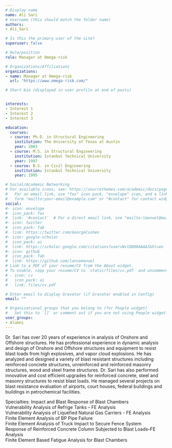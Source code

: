 ```yaml
---
# Display name
name: Ali Sari
# Username (this should match the folder name)
authors:
- Ali_Sari

# Is this the primary user of the site?
superuser: false

# Role/position
role: Manager at Omega-risk

# Organizations/Affiliations
organizations:
- name: Manager at Omega-risk
  url: "https://www.omega-risk.com/"

# Short bio (displayed in user profile at end of posts)


interests:
- Interest 1
- Interest 2
- Interest 3

education:
  courses:
  - course: Ph.D. in Structural Engineering
    institution: The University of Texas at Austin
    year: 2003
  - course: M.S. in Structural Engineering
    institution: Istanbul Technical University
    year: 1997
  - course: B.S. in Civil Engineering
    institution: Istanbul Technical University
    year: 1995

# Social/Academic Networking
# For available icons, see: https://sourcethemes.com/academic/docs/page-builder/#icons
#   For an email link, use "fas" icon pack, "envelope" icon, and a link in the
#   form "mailto:your-email@example.com" or "#contact" for contact widget.
social:
#- icon: envelope
#  icon_pack: fas
#  link: '#contact'  # For a direct email link, use "mailto:lmanuel@mail.utexas.edu".
#- icon: twitter
#  icon_pack: fab
#  link: https://twitter.com/GeorgeCushen
#- icon: google-scholar
#  icon_pack: ai
#  link: https://scholar.google.com/citations?user=NvlDB08AAAAJ&hl=en
#- icon: github
#  icon_pack: fab
#  link: https://github.com/lancemanuel
# Link to a PDF of your resume/CV from the About widget.
# To enable, copy your resume/CV to `static/files/cv.pdf` and uncomment the lines below.
# - icon: cv
#   icon_pack: ai
#   link: files/cv.pdf

# Enter email to display Gravatar (if Gravatar enabled in Config)
email: ""

# Organizational groups that you belong to (for People widget)
#   Set this to `[]` or comment out if you are not using People widget.
user_groups:
- Alumni
---
```

Dr. Sari has over 20 years of experience in analysis of Onshore and Offshore structures. He has professional experience in dynamic analysis and design of Onshore and Offshore structures and equipment to resist blast loads from high explosives, and vapor cloud explosions. He has analyzed and designed a variety of blast resistant structures including reinforced concrete structures, unreinforced and reinforced masonry structures, wood and steel frame structures. Dr. Sari has also performed innovative and cost efficient upgrades for reinforced concrete, steel and masonry structures to resist blast loads. He managed several projects on blast resistance evaluation of airports, court houses, federal buildings and buildings in petrochemical facilities.

Specialties: Impact and Blast Response of Blast Chambers  
Vulnerability Analysis of Refrige Tanks – FE Analysis  
Vulnerability Analysis of Liquefied Natural Gas Carriers - FE Analysis  
Finite Element Analysis of BP Pipe Failure  
Finite Element Analysis of Truck Impact to Secure Fence System  
Response of Reinforced Concrete Column Subjected to Blast Loads–FE Analysis  
Finite Element Based Fatigue Analysis for Blast Chambers